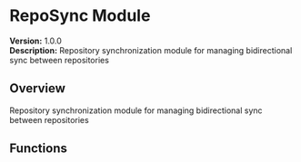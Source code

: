 # RepoSync Module

**Version:** 1.0.0  
**Description:** Repository synchronization module for managing bidirectional sync between repositories

## Overview

Repository synchronization module for managing bidirectional sync between repositories

## Functions

